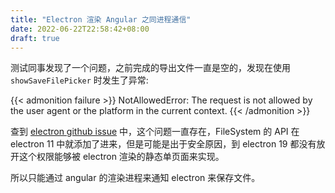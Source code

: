 ```yaml
---
title: "Electron 渲染 Angular 之同进程通信"
date: 2022-06-22T22:58:42+08:00
draft: true
---
```


测试同事发现了一个问题，之前完成的导出文件一直是空的，发现在使用 `showSaveFilePicker` 时发生了异常:

{{< admonition failure >}}
NotAllowedError: The request is not allowed by the user agent or the platform in the current context.
{{< /admonition >}}

查到 [electron github issue](https://github.com/electron/electron/issues/28422) 中，这个问题一直存在，FileSystem 的 API 在 electron 11 中就添加了进来，但是可能是出于安全原因，到 electron 19 都没有放开这个权限能够被 electron 渲染的静态单页面来实现。

所以只能通过 angular 的渲染进程来通知 electron 来保存文件。
